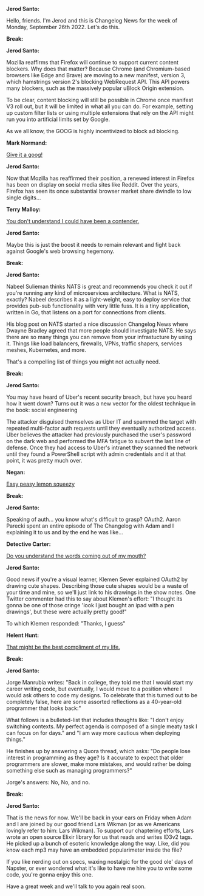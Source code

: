 **Jerod Santo:**

Hello, friends. I'm Jerod and this is Changelog News for the week of Monday, September 26th 2022. Let's do this.

**Break:**

**Jerod Santo:**

Mozilla reaffirms that Firefox will continue to support current content blockers. Why does that matter? Because Chrome (and Chromium-based browsers like Edge and Brave) are moving to a new manifest, version 3, which hamstrings version 2's blocking WebRequest API. This API powers many blockers, such as the massively popular uBlock Origin extension.

To be clear, content blocking will still be possible in Chrome once manifest V3 roll out, but it will be limited in what all you can do. For example, setting up custom filter lists or using multiple extensions that rely on the API might run you into artificial limits set by Google.

As we all know, the GOOG is highly incentivized to block ad blocking.

**Mark Normand:**

[Give it a goog!](https://www.youtube.com/watch?v=g5iVkEmGtIw)

**Jerod Santo:**

Now that Mozilla has reaffirmed their position, a renewed interest in Firefox has been on display on social media sites like Reddit. Over the years, Firefox has seen its once substantial browser market share dwindle to low single digits...

**Terry Malloy:**

[You don't understand I could have been a contender.](https://www.youtube.com/watch?v=efHzGxEzDQA)

**Jerod Santo:**

Maybe this is just the boost it needs to remain relevant and fight back against Google's web browsing hegemony.

**Break:**

**Jerod Santo:**

Nabeel Sulieman thinks NATS is great and recommends you check it out if you're running any kind of microservices architecture. What is NATS, exactly? Nabeel describes it as a light-weight, easy to deploy service that provides pub-sub functionality with very little fuss. It is a tiny application, written in Go, that listens on a port for connections from clients.

His blog post on NATS started a nice discussion Changelog News where Dwayne Bradley agreed that more people should investigate NATS. He says there are so many things you can remove from your infrastucture by using it. Things like load balancers, firewalls, VPNs, traffic shapers, services meshes, Kubernetes, and more.

That's a compelling list of things you might not actually need.

**Break:**

**Jerod Santo:**

You may have heard of Uber's recent security breach, but have you heard how it went down? Turns out it was a new vector for the oldest technique in the book: social engineering

The attacker disguised themselves as Uber IT and spammed the target with repeated multi-factor auth requests until they eventually authorized access. Uber believes the attacker had previously purchased the user's password on the dark web and performed the MFA fatigue to subvert the last line of defense. Once they had access to Uber's intranet they scanned the network until they found a PowerShell script with admin credentials and it at that point, it was pretty much over.

**Negan:**

[Easy peasy lemon squeezy]()

**Break:**

**Jerod Santo:**

Speaking of auth... you know what's difficult to grasp? OAuth2. Aaron Parecki spent an entire episode of The Changelog with Adam and I explaining it to us and by the end he was like...

**Detective Carter:**

[Do you understand the words coming out of my mouth?](https://www.youtube.com/watch?v=I8t52ROZCxg)

**Jerod Santo:**

Good news if you're a visual learner, Klemen Sever explained OAuth2 by drawing cute shapes. Describing those cute shapes would be a waste of your time and mine, so we'll just link to his drawings in the show notes. One Twitter commenter had this to say about Klemen's effort: "I thought its gonna be one of those cringe 'look I just bought an ipad with a pen drawings', but these were actually pretty good!"

To which Klemen responded: "Thanks, I guess"

**Helent Hunt:**

[That might be the best compliment of my life.](https://www.youtube.com/watch?v=LrtpRNsdfYs)

**Break:**

**Jerod Santo:**

Jorge Manrubia writes: "Back in college, they told me that I would start my career writing code, but eventually, I would move to a position where I would ask others to code my designs. To celebrate that this turned out to be completely false, here are some assorted reflections as a 40-year-old programmer that looks back:"

What follows is a bulleted-list that includes thoughts like: "I don't enjoy switching contexts. My perfect agenda is composed of a single meaty task I can focus on for days." and "I am way more cautious when deploying things."

He finishes up by answering a Quora thread, which asks: "Do people lose interest in programming as they age? Is it accurate to expect that older programmers are slower, make more mistakes, and would rather be doing something else such as managing programmers?"

Jorge's answers: No, No, and no.

**Break:**

**Jerod Santo:**

That is the news for now. We'll be back in your ears on Friday when Adam and I are joined by our good friend Lars Wikman (or as we Americans lovingly refer to him: Lars Wikman). To support our chaptering efforts, Lars wrote an open source Elixir library for us that reads and writes ID3v2 tags. He picked up a bunch of esoteric knowledge along the way. Like, did you know each mp3 may have an embedded popularimeter inside the file?

If you like nerding out on specs, waxing nostalgic for the good ole' days of Napster, or ever wondered what it's like to have me hire you to write some code, you're gonna enjoy this one.

Have a great week and we'll talk to you again real soon.
